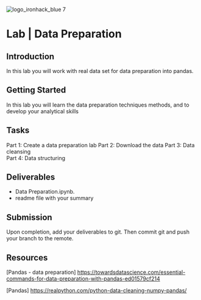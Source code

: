 ![logo_ironhack_blue 7](https://user-images.githubusercontent.com/23629340/40541063-a07a0a8a-601a-11e8-91b5-2f13e4e6b441.png)

# Lab | Data Preparation 


## Introduction

In this lab you will work with real data set for data preparation into pandas.

## Getting Started

In this lab you will learn the data preparation techniques methods, and
to develop your analytical skills 

## Tasks
Part 1: Create a data preparation lab 
Part 2: Download the data
Part 3: Data cleansing  
Part 4: Data structuring

## Deliverables

- Data Preparation.ipynb.
- readme file with your summary

## Submission

Upon completion, add your deliverables to git. Then commit git and push your branch to the remote.

## Resources

[Pandas - data preparation] https://towardsdatascience.com/essential-commands-for-data-preparation-with-pandas-ed01579cf214

[Pandas] https://realpython.com/python-data-cleaning-numpy-pandas/
